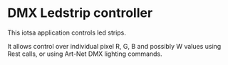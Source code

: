 # DMX Ledstrip controller

This iotsa application controls led strips.

It allows control over individual pixel R, G, B
and possibly W values using Rest calls, or
using Art-Net DMX lighting commands.
